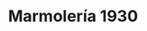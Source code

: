 ---
title: "Marmolería 1930"
url: /ciudad-autonoma-de-buenos-aires/marmoleria-1930/
shop: Baumarkt
---
